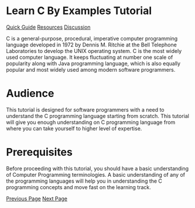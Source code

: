 # Learn C By Examples Tutorial
[Quick Guide](../learn_c_by_examples/learn_c_by_examples_quick_guide.md)
[Resources](../learn_c_by_examples/learn_c_by_examples_useful_resources.md)
[Discussion](../learn_c_by_examples/learn_c_by_examples_discussion.md)

C is a general-purpose, procedural, imperative computer programming language developed in 1972 by Dennis M. Ritchie at the Bell Telephone Laboratories to develop the UNIX operating system. C is the most widely used computer language. It keeps fluctuating at number one scale of popularity along with Java programming language, which is also equally popular and most widely used among modern software programmers.

# Audience
This tutorial is designed for software programmers with a need to understand the C programming language starting from scratch. This tutorial will give you enough understanding on C programming language from where you can take yourself to higher level of expertise.

# Prerequisites
Before proceeding with this tutorial, you should have a basic understanding of Computer Programming terminologies. A basic understanding of any of the programming languages will help you in understanding the C programming concepts and move fast on the learning track.


[Previous Page](../learn_c_by_examples/index.md) [Next Page](../learn_c_by_examples/simple_programs_in_c.md) 
